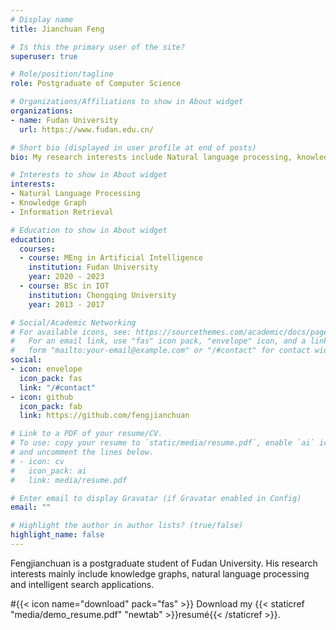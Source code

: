 ```yaml
---
# Display name
title: Jianchuan Feng

# Is this the primary user of the site?
superuser: true

# Role/position/tagline
role: Postgraduate of Computer Science

# Organizations/Affiliations to show in About widget
organizations:
- name: Fudan University
  url: https://www.fudan.edu.cn/

# Short bio (displayed in user profile at end of posts)
bio: My research interests include Natural language processing, knowledge graph and machine learning.

# Interests to show in About widget
interests:
- Natural Language Processing
- Knowledge Graph
- Information Retrieval

# Education to show in About widget
education:
  courses:
  - course: MEng in Artificial Intelligence
    institution: Fudan University
    year: 2020 - 2023
  - course: BSc in IOT
    institution: Chongqing University
    year: 2013 - 2017

# Social/Academic Networking
# For available icons, see: https://sourcethemes.com/academic/docs/page-builder/#icons
#   For an email link, use "fas" icon pack, "envelope" icon, and a link in the
#   form "mailto:your-email@example.com" or "/#contact" for contact widget.
social:
- icon: envelope
  icon_pack: fas
  link: "/#contact"
- icon: github
  icon_pack: fab
  link: https://github.com/fengjianchuan

# Link to a PDF of your resume/CV.
# To use: copy your resume to `static/media/resume.pdf`, enable `ai` icons in `params.toml`, 
# and uncomment the lines below.
# - icon: cv
#   icon_pack: ai
#   link: media/resume.pdf

# Enter email to display Gravatar (if Gravatar enabled in Config)
email: ""

# Highlight the author in author lists? (true/false)
highlight_name: false
---
```


Fengjianchuan is a postgraduate student of Fudan University. His research interests mainly include knowledge graphs, natural language processing and intelligent search applications.

#{{< icon name="download" pack="fas" >}} Download my {{< staticref "media/demo_resume.pdf" "newtab" >}}resumé{{< /staticref >}}.
